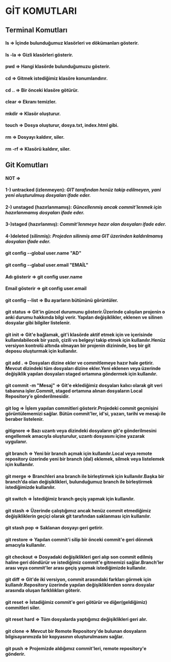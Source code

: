 # GİT KOMUTLARI

## Terminal Komutları

#### ls => İçinde bulunduğumuz klasörleri ve dökümanları gösterir.
#### ls -la => Gizli klasörleri gösterir.
#### pwd => Hangi klasörde bulunduğumuzu gösterir.
#### cd => Gitmek istediğimiz klasöre konumlandırır.
#### cd .. => Bir önceki klasöre götürür.
#### clear => Ekranı temizler.
#### mkdir => Klasör oluşturur.
#### touch => Dosya oluşturur, dosya.txt, index.html gibi.
#### rm => Dosyayı kaldırır, siler.
#### rm -rf => Klasörü kaldırır, siler.

## Git Komutları

#### NOT => 
#### 1-) untracked (izlenmeyen): *GIT tarafından henüz takip edilmeyen, yani yeni oluşturulmuş dosyaları ifade eder.*
#### 2-) unstaged (hazırlanmamış): *Güncellenmiş ancak commit’lenmek için hazırlanmamış dosyaları ifade eder.*
#### 3-)staged (hazırlanmış): *Commit’lenmeye hazır olan dosyaları ifade eder.*
#### 4-)deleted (silinmiş): *Projeden silinmiş ama GIT üzerinden kaldırılmamış dosyaları ifade eder.*

#### git config --global user.name "AD"
#### git config --glabal user.email "EMAİL"
#### Adı gösterir => git config user.name
#### Email gösterir => git config user.email
####  git config --list => Bu ayarların bütününü görüntüler.
#### git status => Git'in güncel durumunu gösterir.Üzerinde çalışılan projenin o anki durumu hakkında bilgi verir. Yapılan değişiklikler, eklenen ve silinen dosyalar gibi bilgiler listelenir.
#### git init => Git'e bağlamak, git'i klasörde aktif etmek için ve içerisinde kullanılabilecek bir yazılı, çizili vs belgeyi takip etmek için kullanılır.Henüz versiyon kontrolü altında olmayan bir projenin dizininde, boş bir git deposu oluşturmak için kullanılır.
#### git add . => Dosyaları dizine ekler ve commitlemeye hazır hale getirir. Mevcut dizindeki tüm dosyaları dizine ekler.Yeni eklenen veya üzerinde değişiklik yapılan dosyaları staged ortamına göndermek için kullanılır.
#### git commit -m "Mesaj" => Git'e eklediğimiz dosyaları kalıcı olarak git veri tabanına işler.Commit, staged ortamına alınan dosyaların Local Repository’e gönderilmesidir.
#### git log => İşlem yapılan commitleri gösterir.Projedeki commit geçmişini görüntülememizi sağlar. Bütün commit'ler, id'si, yazarı, tarihi ve mesajı ile beraber listelenir.
#### gitignore => Bazı uzantı veya dizindeki dosyaların git'e gönderilmesini engellemek amacıyla oluşturulur, uzantı dosyasını içine yazarak uygulanır.
#### git branch => Yeni bir branch açmak için kullanılır.Local veya remote repository üzerinde yeni bir branch (dal) eklemek, silmek veya listelemek için kullanılır.
#### git merge => Branchleri ana branch ile birleştirmek için kullanılır.Başka bir branch'da olan değişiklikleri, bulunduğumuz branch ile birleştirmek istediğimizde kullanılır.
#### git switch => İstediğimiz branch geçiş yapmak için kullanılır.
#### git stash => Üzerinde çalıştığımız ancak henüz commit etmediğimiz değişikliklerin geçiçi olarak git tarafından saklanması için kullanılır.
#### git stash pop => Saklanan dosyayı geri getirir.
#### git restore => Yapılan commit'i silip bir önceki commit'e geri dönmek amacıyla kullanılır.
#### git checkout => Dosyadaki değişiklikleri geri alıp son commit edilmiş haline geri döndürür ve istediğimiz commit'e gitmemizi sağlar.Branch’ler arası veya commit'ler arası geçiş yapmak istediğimizde kullanılır.
#### git diff => Git'de iki versiyon, commit arasındaki farkları görmek için kullanılr.Repository üzerinde yapılan değişikliklerden sonra dosyalar arasında oluşan farklılıkları göterir.
#### git reset => İstadiğimiz commit'e geri götürür ve diğer(geldiğimiz) commitleri siler.
#### git reset hard => Tüm dosyalarda yaptığımız değişiklikleri geri alır.
#### git clone => Mevcut bir Remote Repository'de bulunan dosyaların bilgisayarımızda bir kopyasının oluşturulmasını sağlar.
#### git push => Projemizde aldığımız commit'leri, remote repository'e gönderir.

